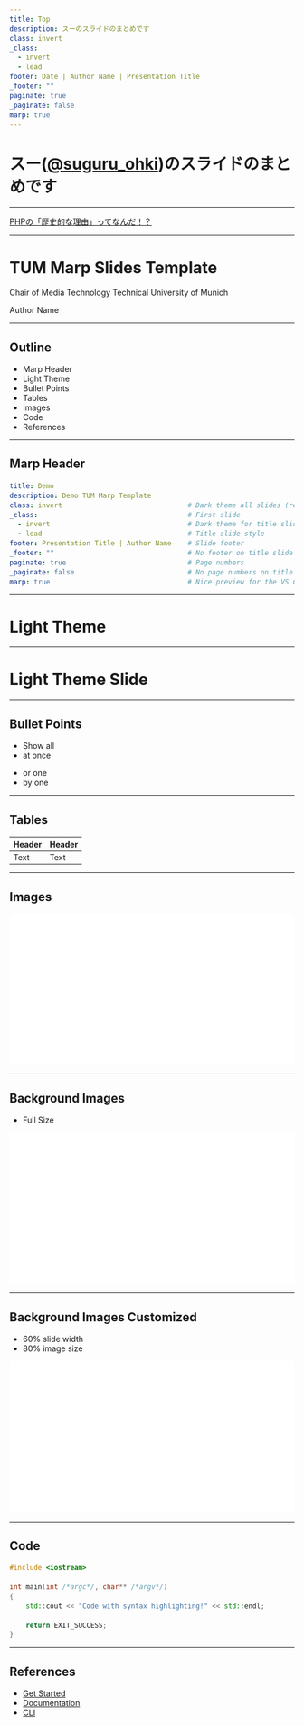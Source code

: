 ```yaml
---
title: Top
description: スーのスライドのまとめです
class: invert
_class:
  - invert
  - lead
footer: Date | Author Name | Presentation Title
_footer: ""
paginate: true
_paginate: false
marp: true
---
```


# スー([@suguru_ohki](https://twitter.com/suguru_ohki))のスライドのまとめです

---

[PHPの「歴史的な理由」ってなんだ！？](./php-conference-kansai-2024.md)

---

# TUM Marp Slides Template

Chair of Media Technology
Technical University of Munich

Author Name

---

## Outline

- Marp Header
- Light Theme
- Bullet Points
- Tables
- Images
- Code
- References

---

## Marp Header

```yml
title: Demo
description: Demo TUM Marp Template
class: invert                               # Dark theme all slides (remove to use light theme)
_class:                                     # First slide
  - invert                                  # Dark theme for title slide
  - lead                                    # Title slide style
footer: Presentation Title | Author Name    # Slide footer
_footer: ""                                 # No footer on title slide
paginate: true                              # Page numbers
_paginate: false                            # No page numbers on title slide
marp: true                                  # Nice preview for the VS Code extension
```

---

<!-- _class: lead -->
<!-- _footer: "" -->
<!-- _paginate: "" -->

# Light Theme

---

<!-- _class: -->

# Light Theme Slide

---

## Bullet Points

- Show all
- at once
* or one
* by one

---

## Tables

| Header | Header |
| ------ | ------ |
| Text   | Text   |

---

## Images

![](images/TUM_Logo_weiss_rgb_s.svg)

---

## Background Images

- Full Size

![bg right](images/TUM_Logo_weiss_rgb_s.svg)

---

## Background Images Customized

- 60% slide width
- 80% image size

![bg right:60% 80%](images/TUM_Logo_weiss_rgb_s.svg)

---

## Code

```cpp
#include <iostream>

int main(int /*argc*/, char** /*argv*/)
{
    std::cout << "Code with syntax highlighting!" << std::endl;

    return EXIT_SUCCESS;
}

```

---

## References

- [Get Started](https://github.com/marp-team/marp)
- [Documentation](https://marpit.marp.app/)
- [CLI](https://github.com/marp-team/marp-cli)
